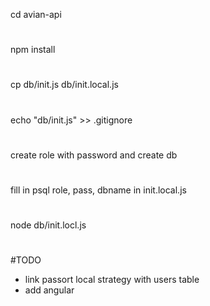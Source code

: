 cd avian-api 
#
npm install 
#
cp db/init.js db/init.local.js 
#
echo "db/init.js" >> .gitignore 
#
create role with password and create db 
#
fill in psql role, pass, dbname in init.local.js 
#
node db/init.locl.js 
#
#TODO 
- link passort local strategy with users table 
- add angular 
